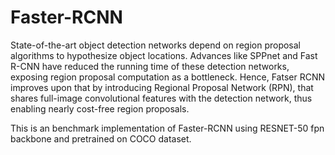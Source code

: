 # Faster-RCNN
State-of-the-art object detection networks depend on region proposal algorithms to hypothesize object
locations. Advances like SPPnet and Fast R-CNN have reduced the running time of these detection
networks, exposing region proposal computation as a bottleneck. Hence, Fatser RCNN improves upon
that by introducing Regional Proposal Network (RPN), that shares full-image convolutional features
with the detection network, thus enabling nearly cost-free region proposals.

This is an benchmark implementation of Faster-RCNN using RESNET-50 fpn backbone and pretrained on COCO dataset. 
